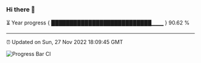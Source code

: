 ### Hi there 👋

⏳ Year progress { ███████████████████████████▁▁▁ } 90.62 %

---

⏰ Updated on Sun, 27 Nov 2022 18:09:45 GMT

![Progress Bar CI](https://github.com/Shyam-Makwana/GitHub-Actions-Demo/workflows/Progress%20Bar%20CI/badge.svg)
